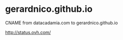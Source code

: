 # gerardnico.github.io


CNAME from datacadamia.com to gerardnico.github.io

http://status.ovh.com/
